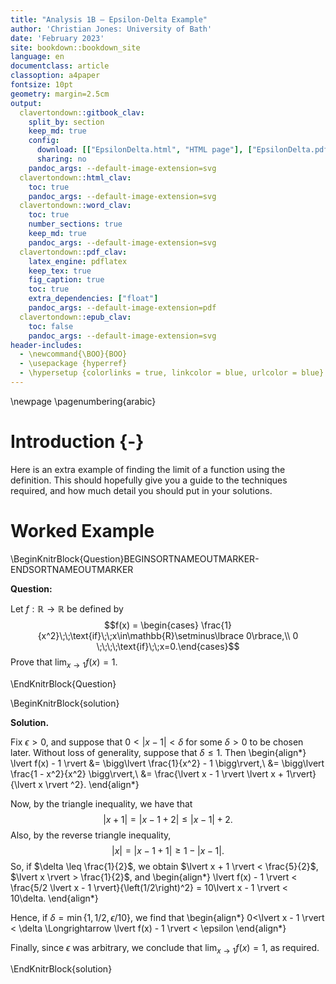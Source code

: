 ```yaml
---
title: "Analysis 1B — Epsilon-Delta Example"
author: 'Christian Jones: University of Bath'
date: 'February 2023'
site: bookdown::bookdown_site
language: en
documentclass: article
classoption: a4paper
fontsize: 10pt
geometry: margin=2.5cm
output:
  clavertondown::gitbook_clav:
    split_by: section
    keep_md: true
    config:
      download: [["EpsilonDelta.html", "HTML page"], ["EpsilonDelta.pdf","Standard print PDF"], ["EpsilonDelta.pdf","Clear print PDF"], ["EpsilonDelta.pdf","Large print PDF"], ["EpsilonDelta.docx","Accessible Word document"], ["EpsilonDelta.epub","Accessible EPub book" ]]
      sharing: no
    pandoc_args: --default-image-extension=svg
  clavertondown::html_clav:
    toc: true
    pandoc_args: --default-image-extension=svg
  clavertondown::word_clav:
    toc: true
    number_sections: true
    keep_md: true
    pandoc_args: --default-image-extension=svg
  clavertondown::pdf_clav:
    latex_engine: pdflatex
    keep_tex: true
    fig_caption: true
    toc: true
    extra_dependencies: ["float"]
    pandoc_args: --default-image-extension=pdf
  clavertondown::epub_clav:
    toc: false
    pandoc_args: --default-image-extension=svg
header-includes:
  - \newcommand{\BOO}{BOO}
  - \usepackage {hyperref}
  - \hypersetup {colorlinks = true, linkcolor = blue, urlcolor = blue}
---
```

<!-- This is needed since I am working with svg files from mathcha.io. It converts the graphics files to something that can be used in the pdf files. Code taken from https://stackoverflow.com/questions/50165404/how-to-make-a-pdf-using-bookdown-including-svg-images/56044642#56044642 -->

\newpage
\pagenumbering{arabic}

# Introduction {-}
Here is an extra example of finding the limit of a function using the definition. This should hopefully give you a guide to the techniques required, and how much detail you should put in your solutions.

# Worked Example
\BeginKnitrBlock{Question}BEGINSORTNAMEOUTMARKER-ENDSORTNAMEOUTMARKER<div class="Question" custom-style="TheoremStyle" id="Question:unnamed-chunk-2"><span class="Question" custom-style="NameStyle"><strong> Question: </strong></span><p>Let $f : \mathbb{R} \to \mathbb{R}$ be defined by $$f(x) = \begin{cases}
\frac{1}{x^2}\;\;\text{if}\;\;x\in\mathbb{R}\setminus\lbrace 0\rbrace,\\
0 \;\;\;\;\text{if}\;\;x=0.\end{cases}$$ Prove that $\lim_{x\to 1} f(x) = 1.$</p></div>\EndKnitrBlock{Question}

\BeginKnitrBlock{solution}<div class="bookdown-solution" custom-style="ProofStyle"><span class="solution" custom-style="NameStyleItalics"><strong>Solution. </strong></span> <p>Fix $\epsilon>0$, and suppose that $0<\lvert x - 1 \rvert < \delta$ for some $\delta > 0$ to be chosen later. Without loss of generality, suppose that $\delta \leq 1$. Then 
\begin{align*}
\lvert f(x) - 1 \rvert &= \bigg\lvert \frac{1}{x^2} - 1 \bigg\rvert,\\
&= \bigg\lvert \frac{1 - x^2}{x^2} \bigg\rvert,\\
&= \frac{\lvert x - 1 \rvert \lvert x + 1\rvert}{\lvert x \rvert ^2}.
\end{align*}

Now, by the triangle inequality, we have that $$\lvert x + 1 \rvert = \lvert x - 1 + 2 \rvert \leq \lvert x - 1 \rvert + 2.$$ Also, by the reverse triangle inequality, $$\lvert x \rvert = \lvert x - 1 + 1 \rvert \geq 1 - \lvert x - 1 \rvert.$$ So, if $\delta \leq \frac{1}{2}$, we obtain $\lvert x + 1 \rvert < \frac{5}{2}$, $\lvert x \rvert > \frac{1}{2}$, and
\begin{align*}
\lvert f(x) - 1 \rvert < \frac{5/2 \lvert x - 1 \rvert}{\left(1/2\right)^2} = 10\lvert x - 1 \rvert < 10\delta.
\end{align*}

Hence, if $\delta = \min\lbrace 1 , 1/2, \epsilon/10\rbrace$, we find that
\begin{align*}
0<\lvert x - 1 \rvert < \delta \Longrightarrow \lvert f(x) - 1 \rvert < \epsilon
\end{align*}

Finally, since $\epsilon$ was arbitrary, we conclude that $\lim_{x\to 1} f(x) = 1,$ as required.
</p></div>\EndKnitrBlock{solution}

<!--chapter:end:index.Rmd-->

